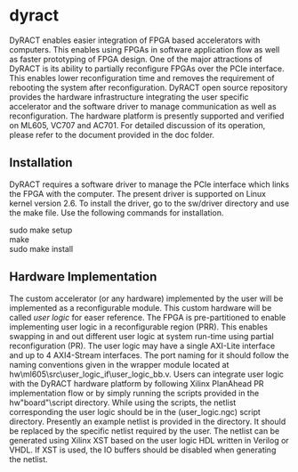 dyract
======

DyRACT enables easier integration of FPGA based accelerators with computers.
This enables using FPGAs in software application flow as well as faster prototyping of FPGA design.
One of the major attractions of DyRACT is its ability to partially reconfigure FPGAs over the PCIe interface.
This enables lower reconfiguration time and removes the requirement of rebooting the system after reconfiguration.
DyRACT open source repository provides the hardware infrastructure integrating the user specific accelerator and the software driver to manage communication as well as reconfiguration.
The hardware platform is presently supported and verified on ML605, VC707 and AC701.
For detailed discussion of its operation, please refer to the document provided in the doc folder.

Installation
------------

DyRACT requires a software driver to manage the PCIe interface which links the FPGA with the computer.
The present driver is supported on Linux kernel version 2.6.
To install the driver, go to the sw/driver directory and use the make file.
Use the following commands for installation.

sudo make setup  
make  
sudo make install  

Hardware Implementation
-----------------------

The custom accelerator (or any hardware) implemented by the user will be implemented as a reconfigurable module.
This custom hardware will be called *user logic* for easer reference.
The FPGA is pre-partitioned to enable implementing user logic in a reconfigurable region (PRR).
This enables swapping in and out different user logic at system run-time using partial reconfiguration (PR).
The user logic may have a single AXI-Lite interface and up to 4 AXI4-Stream interfaces.
The port naming for it should follow the naming conventions given in the wrapper module located at hw\ml605\src\user_logic_if\user_logic_bb.v.
Users can integrate user logic with the DyRACT hardware platform by following Xilinx PlanAhead PR implementation flow or by simply running the scripts provided in the hw\"board"\script directory.
While using the scripts, the netlist corresponding the user logic should be in the (user_logic.ngc) script directory.
Presently an example netlist is provided in the directory.
It should be replaced by the specific netlist required by the user.
The netlist can be generated using Xilinx XST based on the user logic HDL written in Verilog or VHDL.
If XST is used, the IO buffers should be disabled when generating the netlist.